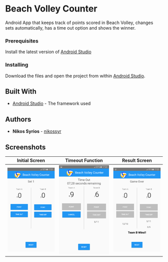 # Beach Volley Counter

Android App that keeps track of points scored in Beach Volley, changes sets automatically, has a time out option and shows the winner. 

### Prerequisites

Install the latest version of [Android Studio](https://developer.android.com/studio)

### Installing

Download the files and open the project from within [Android Studio](https://developer.android.com/studio).

## Built With

* [Android Studio](https://developer.android.com/studio) - The framework used

## Authors

* **Nikos Syrios** - [nikossyr](https://github.com/nikossyr)

## Screenshots

<table>
  <thead>
    <tr>
      <th align="center">Initial Screen</th>
      <th align="center">Timeout Function</th>  
      <th align="center">Result Screen</th>
    </tr>
  </thead>
  <tbody>
    <tr>
      <td align="center"><a target="_blank" href="./images/Screenshot_1.png"><img src="./images/Screenshot_1.png" alt="Screenshot 1" style="max-width:100%;"></a></td>
      <td align="center"><a target="_blank" href="./images/Screenshot_2.png"><img src="./images/Screenshot_2.png" alt="Screenshot 2" style="max-width:100%;"></a></td>
      <td align="center"><a target="_blank" href="./images/Screenshot_3.png"><img src="./images/Screenshot_3.png" alt="Screenshot 3" style="max-width:100%;"></a></td>
    </tr>
  </tbody>
</table>
